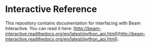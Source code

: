 # Interactive Reference

This repository contains documentation for interfacing with Beam Interactive. You can read it here: [http://beam-interactive.readthedocs.org/en/latest/python_api.html](http://beam-interactive.readthedocs.org/en/latest/python_api.html).
